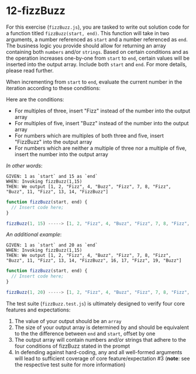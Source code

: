 # 12-fizzBuzz

For this exercise (`fizzBuzz.js`), you are tasked to write out solution code for a function titled `fizzBuzz(start, end)`. This function will take in two arguments, a number referenced as `start` and a number referenced as `end`. The business logic you provide should allow for returning an array containing both `numbers` and/or `strings`. Based on certain conditions and as the operation increases one-by-one from `start` to `end`, certain values will be inserted into the output array. Include both `start` and `end`. For more details, please read further.

When incrementing from `start` to `end`, evaluate the current number in the iteration according to these conditions:

Here are the conditions:

- For multiples of three, insert "Fizz" instead of the number into the output array
- For multiples of five, insert "Buzz" instead of the number into the output array
- For numbers which are multiples of both three and five, insert "FizzBuzz" into the output array
- For numbers which are neither a multiple of three nor a multiple of five, insert the number into the output array

_In other words_:

```
GIVEN: 1 as `start` and 15 as `end`
WHEN: Invoking fizzBuzz(1,15)
THEN: We output [1, 2, "Fizz", 4, "Buzz", "Fizz", 7, 8, "Fizz", "Buzz", 11, "Fizz", 13, 14, "FizzBuzz"]
```

```js
function fizzBuzz(start, end) {
  // Insert code here;
}

fizzBuzz(1, 15) -----> [1, 2, "Fizz", 4, "Buzz", "Fizz", 7, 8, "Fizz", "Buzz", 11, "Fizz", 13, 14, "FizzBuzz"];
```

_An additional example_:

```
GIVEN: 1 as `start` and 20 as `end`
WHEN: Invoking fizzBuzz(1,15)
THEN: We output [1, 2, "Fizz", 4, "Buzz", "Fizz", 7, 8, "Fizz", "Buzz", 11, "Fizz", 13, 14, "FizzBuzz", 16, 17, "Fizz", 19, "Buzz"]
```

```js
function fizzBuzz(start, end) {
  // Insert code here;
}

fizzBuzz(1, 20) -----> [1, 2, "Fizz", 4, "Buzz", "Fizz", 7, 8, "Fizz", "Buzz", 11, "Fizz", 13, 14, "FizzBuzz", 16, 17, "Fizz", 19, "Buzz"];
```

The test suite (`fizzBuzz.test.js`) is ultimately designed to verify four core features and expectations:

1) The value of your output should be an `array`
2) The size of your output array is determined by and should be equivalent to the the difference between `end` and `start`, offset by one
3) The output array will contain numbers and/or strings that adhere to the four conditions of fizzBuzz stated in the prompt
4) In defending against hard-coding, any and all well-formed arguments will lead to sufficient coverage of core feature/expectation #3 (**note**: see the respective test suite for more information)